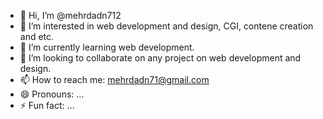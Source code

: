 - 👋 Hi, I’m @mehrdadn712
- 👀 I’m interested in web development and design, CGI, contene creation and etc.
- 🌱 I’m currently learning web development.
- 💞️ I’m looking to collaborate on any project on web development and design.
- 📫 How to reach me: mehrdadn71@gmail.com
- 😄 Pronouns: ...
- ⚡ Fun fact: ...

<!---
mehrdadn712/mehrdadn712 is a ✨ special ✨ repository because its `README.md` (this file) appears on your GitHub profile.
You can click the Preview link to take a look at your changes.
--->
